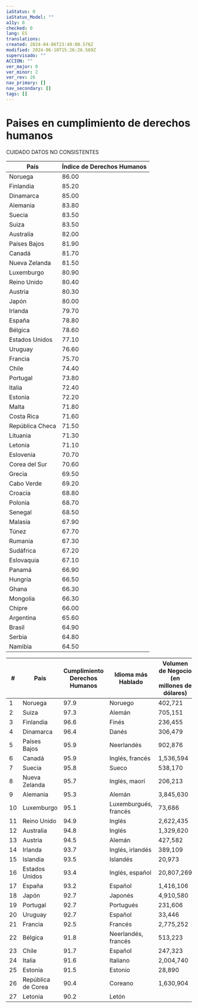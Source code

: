 ```yaml
---
iaStatus: 0
iaStatus_Model: ""
a11y: 0
checked: 0
lang: ES
translations: 
created: 2024-04-06T23:49:00.576Z
modified: 2024-06-10T15:26:26.569Z
supervisado: ""
ACCION: ""
ver_major: 0
ver_minor: 2
ver_rev: 26
nav_primary: []
nav_secondary: []
tags: []
---
```

# Paises en cumplimiento de derechos humanos


CUIDADO DATOS NO CONSISTENTES

| País                | Índice de Derechos Humanos |
|---------------------|---------------------------|
| Noruega             | 86.00                     |
| Finlandia           | 85.20                     |
| Dinamarca           | 85.00                     |
| Alemania            | 83.80                     |
| Suecia              | 83.50                     |
| Suiza               | 83.50                     |
| Australia           | 82.00                     |
| Países Bajos        | 81.90                     |
| Canadá              | 81.70                     |
| Nueva Zelanda       | 81.50                     |
| Luxemburgo          | 80.90                     |
| Reino Unido         | 80.40                     |
| Austria             | 80.30                     |
| Japón               | 80.00                     |
| Irlanda             | 79.70                     |
| España              | 78.80                     |
| Bélgica             | 78.60                     |
| Estados Unidos      | 77.10                     |
| Uruguay             | 76.60                     |
| Francia             | 75.70                     |
| Chile               | 74.40                     |
| Portugal            | 73.80                     |
| Italia              | 72.40                     |
| Estonia             | 72.20                     |
| Malta               | 71.80                     |
| Costa Rica          | 71.60                     |
| República Checa     | 71.50                     |
| Lituania            | 71.30                     |
| Letonia             | 71.10                     |
| Eslovenia           | 70.70                     |
| Corea del Sur       | 70.60                     |
| Grecia              | 69.50                     |
| Cabo Verde          | 69.20                     |
| Croacia             | 68.80                     |
| Polonia             | 68.70                     |
| Senegal             | 68.50                     |
| Malasia             | 67.90                     |
| Túnez               | 67.70                     |
| Rumania             | 67.30                     |
| Sudáfrica           | 67.20                     |
| Eslovaquia          | 67.10                     |
| Panamá              | 66.90                     |
| Hungría             | 66.50                     |
| Ghana               | 66.30                     |
| Mongolia            | 66.30                     |
| Chipre              | 66.00                     |
| Argentina           | 65.60                     |
| Brasil              | 64.90                     |
| Serbia              | 64.80                     |
| Namibia             | 64.50                     |

| # | País                         | Cumplimiento Derechos Humanos | Idioma más Hablado   | Volumen de Negocio (en millones de dólares) |
|---|------------------------------|-------------------------------|----------------------|-------------------------------------------|
| 1 | Noruega                      | 97.9                          | Noruego              | 402,721                                   |
| 2 | Suiza                        | 97.3                          | Alemán               | 705,151                                   |
| 3 | Finlandia                    | 96.6                          | Finés                | 236,455                                   |
| 4 | Dinamarca                    | 96.4                          | Danés                | 306,479                                   |
| 5 | Países Bajos                 | 95.9                          | Neerlandés           | 902,876                                   |
| 6 | Canadá                       | 95.9                          | Inglés, francés      | 1,536,594                                 |
| 7 | Suecia                       | 95.8                          | Sueco                | 538,170                                   |
| 8 | Nueva Zelanda                | 95.7                          | Inglés, maorí        | 206,213                                   |
| 9 | Alemania                     | 95.3                          | Alemán               | 3,845,630                                 |
|10 | Luxemburgo                   | 95.1                          | Luxemburgués, francés| 73,686                                    |
|11 | Reino Unido                  | 94.9                          | Inglés               | 2,622,435                                 |
|12 | Australia                    | 94.8                          | Inglés               | 1,329,620                                 |
|13 | Austria                      | 94.5                          | Alemán               | 427,582                                   |
|14 | Irlanda                      | 93.7                          | Inglés, irlandés     | 389,109                                   |
|15 | Islandia                     | 93.5                          | Islandés             | 20,973                                    |
|16 | Estados Unidos               | 93.4                          | Inglés, español      | 20,807,269                                |
|17 | España                       | 93.2                          | Español              | 1,416,106                                 |
|18 | Japón                        | 92.7                          | Japonés              | 4,910,580                                 |
|19 | Portugal                     | 92.7                          | Portugués            | 231,606                                   |
|20 | Uruguay                      | 92.7                          | Español              | 33,446                                    |
|21 | Francia                      | 92.5                          | Francés              | 2,775,252                                 |
|22 | Bélgica                      | 91.8                          | Neerlandés, francés  | 513,223                                   |
|23 | Chile                        | 91.7                          | Español              | 247,323                                   |
|24 | Italia                       | 91.6                          | Italiano             | 2,004,740                                 |
|25 | Estonia                      | 91.5                          | Estonio              | 28,890                                    |
|26 | República de Corea           | 90.4                          | Coreano              | 1,630,904                                 |
|27 | Letonia                      | 90.2                          | Letón                |
